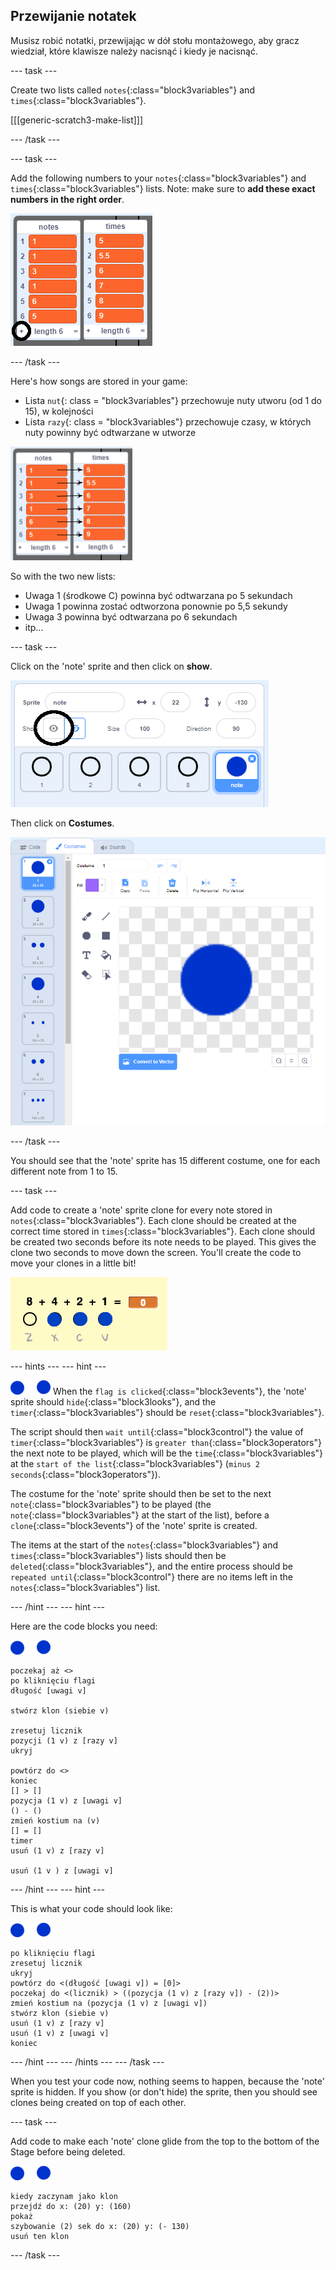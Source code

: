 ## Przewijanie notatek

Musisz robić notatki, przewijając w dół stołu montażowego, aby gracz wiedział, które klawisze należy nacisnąć i kiedy je nacisnąć.

\--- task \---

Create two lists called `notes`{:class="block3variables"} and `times`{:class="block3variables"}.

[[[generic-scratch3-make-list]]]

\--- /task \---

\--- task \---

Add the following numbers to your `notes`{:class="block3variables"} and `times`{:class="block3variables"} lists. Note: make sure to **add these exact numbers in the right order**.

![Add notes and times to lists](images/lists-add-annotated.png)

\--- /task \---

Here's how songs are stored in your game:

+ Lista `nut`{: class = "block3variables"} przechowuje nuty utworu (od 1 do 15), w kolejności
+ Lista `razy`{: class = "block3variables"} przechowuje czasy, w których nuty powinny być odtwarzane w utworze

![Explaining lists](images/lists-explain.png)

So with the two new lists:

+ Uwaga 1 (środkowe C) powinna być odtwarzana po 5 sekundach
+ Uwaga 1 powinna zostać odtworzona ponownie po 5,5 sekundy
+ Uwaga 3 powinna być odtwarzana po 6 sekundach
+ itp...

\--- task \---

Click on the 'note' sprite and then click on **show**.

![Show the bar sprite](images/note-show-annotated.png)

Then click on **Costumes**.

![Bar sprite costumes](images/note-costumes.png)

\--- /task \---

You should see that the 'note' sprite has 15 different costume, one for each different note from 1 to 15.

\--- task \---

Add code to create a 'note' sprite clone for every note stored in `notes`{:class="block3variables"}. Each clone should be created at the correct time stored in `times`{:class="block3variables"}. Each clone should be created two seconds before its note needs to be played. This gives the clone two seconds to move down the screen. You'll create the code to move your clones in a little bit!

![Testing clones](images/clones-test.png)

\--- hints \--- \--- hint \---

![note](images/note-sprite.png) When the `flag is clicked`{:class="block3events"}, the 'note' sprite should `hide`{:class="block3looks"}, and the `timer`{:class="block3variables"} should be `reset`{:class="block3variables"}.

The script should then `wait until`{:class="block3control"} the value of `timer`{:class="block3variables"} is `greater than`{:class="block3operators"} the next note to be played, which will be the `time`{:class="block3variables"} at the `start of the list`{:class="block3variables"} (`minus 2 seconds`{:class="block3operators"}).

The costume for the 'note' sprite should then be set to the next `note`{:class="block3variables"} to be played (the `note`{:class="block3variables"} at the start of the list), before a `clone`{:class="block3events"} of the 'note' sprite is created.

The items at the start of the `notes`{:class="block3variables"} and `times`{:class="block3variables"} lists should then be `deleted`{:class="block3variables"}, and the entire process should be `repeated until`{:class="block3control"} there are no items left in the `notes`{:class="block3variables"} list.

\--- /hint \--- \--- hint \---

Here are the code blocks you need:

![note](images/note-sprite.png)

```blocks3
poczekaj aż <>
po kliknięciu flagi
długość [uwagi v]

stwórz klon (siebie v)

zresetuj licznik
pozycji (1 v) z [razy v]
ukryj

powtórz do <>
koniec
[] > []
pozycja (1 v) z [uwagi v]
() - ()
zmień kostium na (v)
[] = []
timer
usuń (1 v) z [razy v]

usuń (1 v ) z [uwagi v]
```

\--- /hint \--- \--- hint \---

This is what your code should look like:

![note](images/note-sprite.png)

```blocks3
po kliknięciu flagi
zresetuj licznik
ukryj
powtórz do <(długość [uwagi v]) = [0]>
poczekaj do <(licznik) > ((pozycja (1 v) z [razy v]) - (2))>
zmień kostium na (pozycja (1 v) z [uwagi v])
stwórz klon (siebie v)
usuń (1 v) z [razy v]
usuń (1 v) z [uwagi v]
koniec
```

\--- /hint \--- \--- /hints \--- \--- /task \---

When you test your code now, nothing seems to happen, because the 'note' sprite is hidden. If you show (or don't hide) the sprite, then you should see clones being created on top of each other.

\--- task \---

Add code to make each 'note' clone glide from the top to the bottom of the Stage before being deleted.

![note](images/note-sprite.png)

```blocks3
kiedy zaczynam jako klon
przejdź do x: (20) y: (160)
pokaż
szybowanie (2) sek do x: (20) y: (- 130)
usuń ten klon
```

\--- /task \---